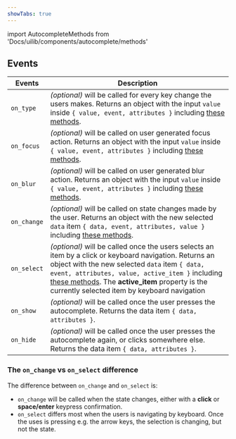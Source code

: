 ```yaml
---
showTabs: true
---
```


import AutocompleteMethods from 'Docs/uilib/components/autocomplete/methods'

## Events

| Events      | Description                                                                                                                                                                                                                                                                                                                                                                      |
| ----------- | -------------------------------------------------------------------------------------------------------------------------------------------------------------------------------------------------------------------------------------------------------------------------------------------------------------------------------------------------------------------------------- |
| `on_type`   | _(optional)_ will be called for every key change the users makes. Returns an object with the input `value` inside `{ value, event, attributes }` including [these methods](/uilib/components/autocomplete/events#dynamically-change-data).                                                                                                                                       |
| `on_focus`  | _(optional)_ will be called on user generated focus action. Returns an object with the input `value` inside `{ value, event, attributes }` including [these methods](/uilib/components/autocomplete/events#dynamically-change-data).                                                                                                                                             |
| `on_blur`   | _(optional)_ will be called on user generated blur action. Returns an object with the input `value` inside `{ value, event, attributes }` including [these methods](/uilib/components/autocomplete/events#dynamically-change-data).                                                                                                                                              |
| `on_change` | _(optional)_ will be called on state changes made by the user. Returns an object with the new selected `data` item `{ data, event, attributes, value }` including [these methods](/uilib/components/autocomplete/events#dynamically-change-data).                                                                                                                                |
| `on_select` | _(optional)_ will be called once the users selects an item by a click or keyboard navigation. Returns an object with the new selected `data` item `{ data, event, attributes, value, active_item }` including [these methods](/uilib/components/autocomplete/events#dynamically-change-data). The **active_item** property is the currently selected item by keyboard navigation |
| `on_show`   | _(optional)_ will be called once the user presses the autocomplete. Returns the data item `{ data, attributes }`.                                                                                                                                                                                                                                                                |
| `on_hide`   | _(optional)_ will be called once the user presses the autocomplete again, or clicks somewhere else. Returns the data item `{ data, attributes }`.                                                                                                                                                                                                                                |

### The `on_change` vs `on_select` difference

The difference between `on_change` and `on_select` is:

- `on_change` will be called when the state changes, either with a **click** or **space/enter** keypress confirmation.
- `on_select` differs most when the users is navigating by keyboard. Once the uses is pressing e.g. the arrow keys, the selection is changing, but not the state.

<AutocompleteMethods></AutocompleteMethods>
